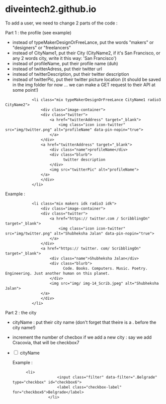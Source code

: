 # diveintech2.github.io

To add a user, we need to change 2 parts of the code : 

Part 1 : the profile (see example)
  - instead of typeMakerDesignOrFreeLance, put the words "makers" or "designers" or "freelancers"
  - instead of CityName1, put their City (CityName2, if it's San Francisco, or any 2 words city, write it this way: 'San Francisco')
  - instead of profileName, put their profile name (duh)
  - instead of twitterAdress, put their twitter url
  - instead of twitterDescription, put their twitter description
  - instead of twitterPic, put their twitter picture location (it should be saved in the img folder for now ... we can make a GET request to their API at some point!)

<!-- profile name -->
				<li class="mix typeMakerDesignOrFreeLance CityName1 radio3 CityName2">
                    <div class="image-container">
                    <div class="twitter">
                        <a href="twitterAddress" target="_blank">
                            <img class="icon icon-twitter" src="img/twitter.png" alt="profileName" data-pin-nopin="true">
                        </a>
                    </div>
                    <a href="twitterAddress" target="_blank">
                        <div class="name">profileName</div>
                        <div class="blurb">
                              twitter description
                        </div>
                        <img src="twitterPic" alt="profileName">
                    </a>
                    </div>
                </li>
  
  Example : 
  
  <!-- Shubheksha Jalan -->
				<li class="mix makers idk radio3 idk">
                    <div class="image-container">
                    <div class="twitter">
                        <a href="https:// twitter.com / ScribblingOn" target="_blank">
                            <img class="icon icon-twitter" src="img/twitter.png" alt="Shubheksha Jalan" data-pin-nopin="true">
                        </a>
                    </div>
                    <a href="https:// twitter. com/ ScribblingOn" target="_blank">
                        <div class="name">Shubheksha Jalan</div>
                        <div class="blurb">
                              Code. Books. Computers. Music. Poetry. Engineering. Just another human on this planet.
                        </div>
                        <img src="img/ img-14_Scrib.jpeg" alt="Shubheksha Jalan">
                    </a>
                    </div>
                </li>
                
Part 2 : the city
  - cityName : put their city name (don't forget that theire is a . before the city name!)
  - increment the number of checbox if we add a new city : say we add Cracovia, that will be checkbox7
            <li>
							<input class="filter" data-filter=".cityName" type="checkbox" id="checkbox6">
			    			<label class="checkbox-label" for="checkbox6">cityName</label>
						</li>
						
	Example : 
	
	          <li>
							<input class="filter" data-filter=".Belgrade" type="checkbox" id="checkbox6">
			    			<label class="checkbox-label" for="checkbox6">Belgrade</label>
						</li>

                
                
